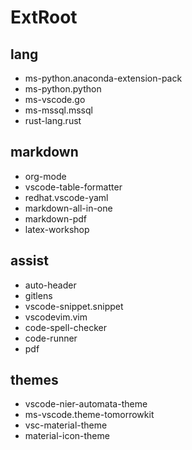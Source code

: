 # ExtRoot

## lang
- ms-python.anaconda-extension-pack
- ms-python.python
- ms-vscode.go
- ms-mssql.mssql
- rust-lang.rust

## markdown
- org-mode
- vscode-table-formatter
- redhat.vscode-yaml
- markdown-all-in-one
- markdown-pdf
- latex-workshop

## assist
- auto-header
- gitlens
- vscode-snippet.snippet
- vscodevim.vim
- code-spell-checker
- code-runner
- pdf

## themes
- vscode-nier-automata-theme
- ms-vscode.theme-tomorrowkit
- vsc-material-theme
- material-icon-theme
